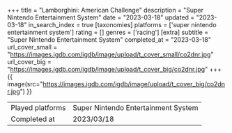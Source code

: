 +++
title = "Lamborghini: American Challenge"
description = "Super Nintendo Entertainment System"
date = "2023-03-18"
updated = "2023-03-18"
in_search_index = true
[taxonomies]
platforms = ['super nintendo entertainment system']
rating = []
genres = ['racing']
[extra]
subtitle = "Super Nintendo Entertainment System"
completed_at = "2023-03-18"
url_cover_small = "https://images.igdb.com/igdb/image/upload/t_cover_small/co2dnr.jpg"
url_cover_big = "https://images.igdb.com/igdb/image/upload/t_cover_big/co2dnr.jpg"
+++
{{ image(src="https://images.igdb.com/igdb/image/upload/t_cover_big/co2dnr.jpg") }}

|              |            |
| ------------ | ---------- |
| Played platforms    | Super Nintendo Entertainment System |
| Completed at | 2023/03/18 |


